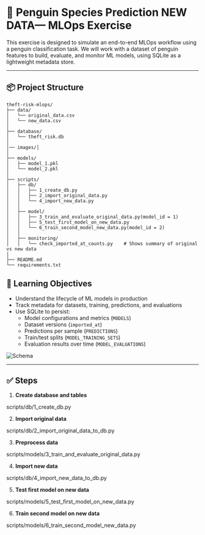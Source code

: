 # 🐧 Penguin Species Prediction NEW DATA— MLOps Exercise

This exercise is designed to simulate an end-to-end MLOps workflow using a penguin classification task. We will work with a dataset of penguin features to build, evaluate, and monitor ML models, using SQLite as a lightweight metadata store.

---

## 📦 Project Structure

```text
theft-risk-mlops/
├── data/
│   └── original_data.csv     
│   └── new_data.csv                   
│
├── database/
│   └── theft_risk.db
│
│── images/│
│
├── models/
│   ├── model_1.pkl               
│   └── model_2.pkl                  
│
├── scripts/
│   ├── db/
│   │   ├── 1_create_db.py     
│   │   ├── 2_import_original_data.py
│   │   └── 4_import_new_data.py
│   │    
│   ├── model/
│   │   ├── 3_train_and_evaluate_original_data.py(model_id = 1)
│   │   ├── 5_test_first_model_on_new_data.py
│   │   └── 6_train_second_model_new_data.py(model_id = 2)
│   │
│   ├── monitoring/
│   │   └── check_imported_at_counts.py    # Shows summary of original vs new data
│
├── README.md                        
└── requirements.txt                
```


## 🧠 Learning Objectives

- Understand the lifecycle of ML models in production
- Track metadata for datasets, training, predictions, and evaluations
- Use SQLite to persist:
  - Model configurations and metrics (`MODELS`)
  - Dataset versions (`imported_at`)
  - Predictions per sample (`PREDICTIONS`)
  - Train/test splits (`MODEL_TRAINING_SETS`)
  - Evaluation results over time (`MODEL_EVALUATIONS`)

![Schema](images/schema_new.PNG)


---

## ✅ Steps

1. **Create database and tables**  

scripts/db/1_create_db.py

2. **Import original data**

scripts/db/2_import_original_data_to_db.py

3. **Preprocess data**

scripts/models/3_train_and_evaluate_original_data.py

4. **Import new data**

scripts/db/4_import_new_data_to_db.py

5. **Test first model on new data**

scripts/models/5_test_first_model_on_new_data.py

6. **Train second model on new data**

scripts/models/6_train_second_model_new_data.py







